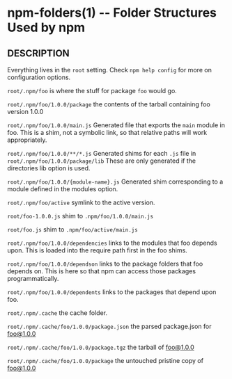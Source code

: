 npm-folders(1) -- Folder Structures Used by npm
===============================================

## DESCRIPTION

Everything lives in the `root` setting.  Check `npm help config` for more
on configuration options.

`root/.npm/foo` is where the stuff for package `foo` would go.

`root/.npm/foo/1.0.0/package` the contents of the tarball containing foo
version 1.0.0

`root/.npm/foo/1.0.0/main.js` Generated file that exports the `main` module in
foo.  This is a shim, not a symbolic link, so that relative paths will work
appropriately.

`root/.npm/foo/1.0.0/**/*.js` Generated shims for each `.js` file in 
`root/.npm/foo/1.0.0/package/lib` These are only generated if the 
directories lib option is used.

`root/.npm/foo/1.0.0/{module-name}.js` Generated shim corresponding to a module
defined in the modules option.

`root/.npm/foo/active` symlink to the active version.

`root/foo-1.0.0.js` shim to `.npm/foo/1.0.0/main.js`

`root/foo.js` shim to `.npm/foo/active/main.js`

`root/.npm/foo/1.0.0/dependencies` links to the modules that foo depends upon.
This is loaded into the require path first in the foo shims.

`root/.npm/foo/1.0.0/dependson` links to the package folders that foo depends
on.  This is here so that npm can access those packages programmatically.

`root/.npm/foo/1.0.0/dependents` links to the packages that depend upon foo.

`root/.npm/.cache` the cache folder.

`root/.npm/.cache/foo/1.0.0/package.json` the parsed package.json for foo@1.0.0

`root/.npm/.cache/foo/1.0.0/package.tgz` the tarball of foo@1.0.0

`root/.npm/.cache/foo/1.0.0/package` the untouched pristine copy of foo@1.0.0
